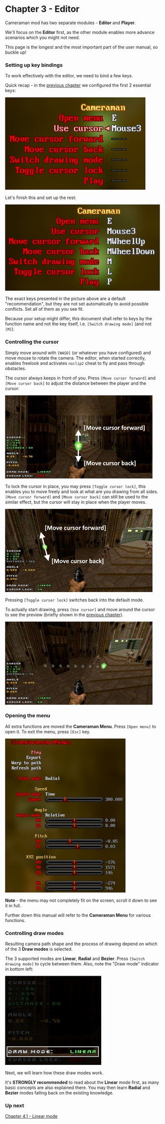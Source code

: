 # Chapter 3 - Editor

Cameraman mod has two separate modules - **Editor** and **Player**.

We'll focus on the **Editor** first, as the other module enables more advance scenarios which you might not need.

This page is the longest and the most important part of the user manual, so buckle up!

### Setting up key bindings

To work effectively with the editor, we need to bind a few keys. 

Quick recap - in the [previous chapter](ch02.quick-start.md) we configured the first 2 essential keys:

![](img/cman-controls-filled.png)

Let's finish this and set up the rest:

![](img/cman-controls-filled-all.png)

The exact keys presented in the picture above are a default "recommendation", but they are not set automatically to avoid possible conflicts.
Set all of them as you see fit.

Because your setup might differ, this document shall refer to keys by the function name and not the key itself, i.e. `[Switch drawing mode]` (and not `[M]`).

### Controlling the cursor

Simply move around with `[WASD]` (or whatever you have configured) and move mouse to rotate the camera.
The editor, when started correctly, enables freelook and activates `noclip2` cheat to fly and pass through obstacles.

The cursor always keeps in front of you. Press `[Move cursor forward]` and `[Move cursor back]` to adjust the distance between the player and the cursor:

![](img/cman-cursor-fwd-back.png)

To lock the cursor in place, you may press `[Toggle cursor lock]`, this enables you to move freely and look at what are you drawing from all sides.
`[Move cursor forward]` and `[Move cursor back]` can still be used to the similar effect, but the cursor will stay in place when the player moves.

![](img/cman-cursor-locked-fwd-back.png)

Pressing `[Toggle cursor lock]` switches back into the default mode.

To actually start drawing, press `[Use cursor]` and move around the cursor to see the preview (briefly shown in the [previous chapter](ch02.quick-start.md)).

![](img/cman-simple-draw.png)

### Opening the menu

All extra functions are moved the **Cameraman Menu**. Press `[Open menu]` to open it.
To exit the menu, press `[Esc]` key.

![](img/cman-menu-full.png)

**Note** - the menu may not completely fit on the screen, scroll it down to see it in full.

Further down this manual will refer to the **Cameraman Menu** for various functions.

### Controlling draw modes

Resulting camera path shape and the process of drawing depend on which of the 3 **Draw modes** is selected. 

The 3 supported modes are **Linear**, **Radial** and **Bezier**. Press `[Switch drawing mode]` to cycle between them.
Also, note the "Draw mode" indicator in bottom left:

![](img/cman-ui-drawmode.png)

Next, we will learn how these draw modes work. 

It's **STRONGLY recommended** to read about the **Linear** mode first, as many basic concepts are also explained there.
You may then learn **Radial** and **Bezier** modes falling back on the existing knowledge.

### Up next

[Chapter 4.1 - Linear mode](ch04.01.linear.md)
